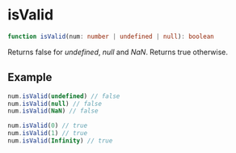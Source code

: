 # isValid

```ts
function isValid(num: number | undefined | null): boolean
```

Returns false for *undefined*, *null* and *NaN*. Returns true otherwise.

## Example

```ts
num.isValid(undefined) // false
num.isValid(null) // false
num.isValid(NaN) // false
```

```ts
num.isValid(0) // true
num.isValid(1) // true
num.isValid(Infinity) // true
```
